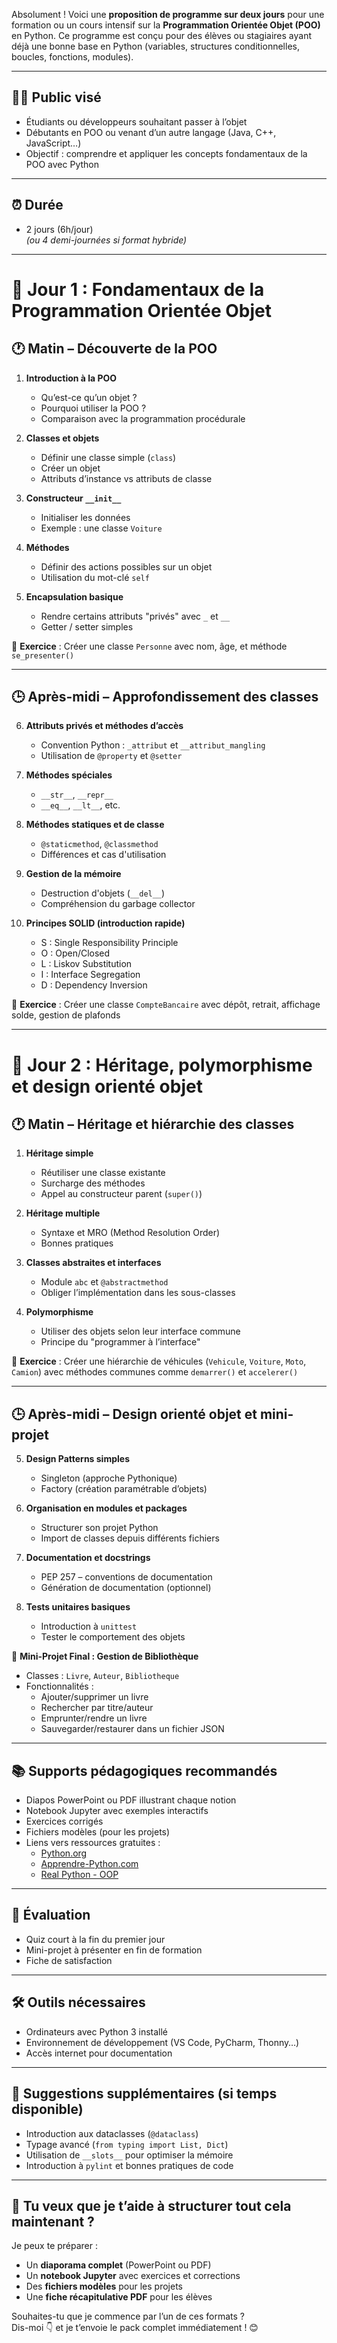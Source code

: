 Absolument ! Voici une **proposition de programme sur deux jours** pour une formation ou un cours intensif sur la **Programmation Orientée Objet (POO)** en Python. Ce programme est conçu pour des élèves ou stagiaires ayant déjà une bonne base en Python (variables, structures conditionnelles, boucles, fonctions, modules).

---

## 🧑‍🏫 Public visé
- Étudiants ou développeurs souhaitant passer à l’objet
- Débutants en POO ou venant d’un autre langage (Java, C++, JavaScript…)
- Objectif : comprendre et appliquer les concepts fondamentaux de la POO avec Python

---

## ⏰ Durée
- 2 jours (6h/jour)  
*(ou 4 demi-journées si format hybride)*

---

# 📅 Jour 1 : Fondamentaux de la Programmation Orientée Objet

## 🕐 Matin – Découverte de la POO

1. **Introduction à la POO**
   - Qu’est-ce qu’un objet ?
   - Pourquoi utiliser la POO ?
   - Comparaison avec la programmation procédurale

2. **Classes et objets**
   - Définir une classe simple (`class`)
   - Créer un objet
   - Attributs d’instance vs attributs de classe

3. **Constructeur `__init__`**
   - Initialiser les données
   - Exemple : une classe `Voiture`

4. **Méthodes**
   - Définir des actions possibles sur un objet
   - Utilisation du mot-clé `self`

5. **Encapsulation basique**
   - Rendre certains attributs "privés" avec `_` et `__`
   - Getter / setter simples

📌 **Exercice** : Créer une classe `Personne` avec nom, âge, et méthode `se_presenter()`

---

## 🕒 Après-midi – Approfondissement des classes

6. **Attributs privés et méthodes d’accès**
   - Convention Python : `_attribut` et `__attribut_mangling`
   - Utilisation de `@property` et `@setter`

7. **Méthodes spéciales**
   - `__str__`, `__repr__`
   - `__eq__`, `__lt__`, etc.

8. **Méthodes statiques et de classe**
   - `@staticmethod`, `@classmethod`
   - Différences et cas d'utilisation

9. **Gestion de la mémoire**
   - Destruction d'objets (`__del__`)
   - Compréhension du garbage collector

10. **Principes SOLID (introduction rapide)**
    - S : Single Responsibility Principle
    - O : Open/Closed
    - L : Liskov Substitution
    - I : Interface Segregation
    - D : Dependency Inversion

📌 **Exercice** : Créer une classe `CompteBancaire` avec dépôt, retrait, affichage solde, gestion de plafonds

---

# 📅 Jour 2 : Héritage, polymorphisme et design orienté objet

## 🕐 Matin – Héritage et hiérarchie des classes

1. **Héritage simple**
   - Réutiliser une classe existante
   - Surcharge des méthodes
   - Appel au constructeur parent (`super()`)

2. **Héritage multiple**
   - Syntaxe et MRO (Method Resolution Order)
   - Bonnes pratiques

3. **Classes abstraites et interfaces**
   - Module `abc` et `@abstractmethod`
   - Obliger l’implémentation dans les sous-classes

4. **Polymorphisme**
   - Utiliser des objets selon leur interface commune
   - Principe du "programmer à l’interface"

📌 **Exercice** : Créer une hiérarchie de véhicules (`Vehicule`, `Voiture`, `Moto`, `Camion`) avec méthodes communes comme `demarrer()` et `accelerer()`

---

## 🕒 Après-midi – Design orienté objet et mini-projet

5. **Design Patterns simples**
   - Singleton (approche Pythonique)
   - Factory (création paramétrable d’objets)

6. **Organisation en modules et packages**
   - Structurer son projet Python
   - Import de classes depuis différents fichiers

7. **Documentation et docstrings**
   - PEP 257 – conventions de documentation
   - Génération de documentation (optionnel)

8. **Tests unitaires basiques**
   - Introduction à `unittest`
   - Tester le comportement des objets

📌 **Mini-Projet Final : Gestion de Bibliothèque**
- Classes : `Livre`, `Auteur`, `Bibliotheque`
- Fonctionnalités :
  - Ajouter/supprimer un livre
  - Rechercher par titre/auteur
  - Emprunter/rendre un livre
  - Sauvegarder/restaurer dans un fichier JSON

---

## 📚 Supports pédagogiques recommandés

- Diapos PowerPoint ou PDF illustrant chaque notion
- Notebook Jupyter avec exemples interactifs
- Exercices corrigés
- Fichiers modèles (pour les projets)
- Liens vers ressources gratuites :
  - [Python.org](https://docs.python.org/fr/3/)
  - [Apprendre-Python.com](https://www.apprendre-python.com/)
  - [Real Python - OOP](https://realpython.com/python3-object-oriented-programming/)

---

## 🧪 Évaluation

- Quiz court à la fin du premier jour
- Mini-projet à présenter en fin de formation
- Fiche de satisfaction

---

## 🛠️ Outils nécessaires

- Ordinateurs avec Python 3 installé
- Environnement de développement (VS Code, PyCharm, Thonny…)
- Accès internet pour documentation

---

## 🧩 Suggestions supplémentaires (si temps disponible)

- Introduction aux dataclasses (`@dataclass`)
- Typage avancé (`from typing import List, Dict`)
- Utilisation de `__slots__` pour optimiser la mémoire
- Introduction à `pylint` et bonnes pratiques de code

---

## 📁 Tu veux que je t’aide à structurer tout cela maintenant ?

Je peux te préparer :
- Un **diaporama complet** (PowerPoint ou PDF)
- Un **notebook Jupyter** avec exercices et corrections
- Des **fichiers modèles** pour les projets
- Une **fiche récapitulative PDF** pour les élèves

Souhaites-tu que je commence par l’un de ces formats ?  
Dis-moi 👇 et je t’envoie le pack complet immédiatement ! 😊